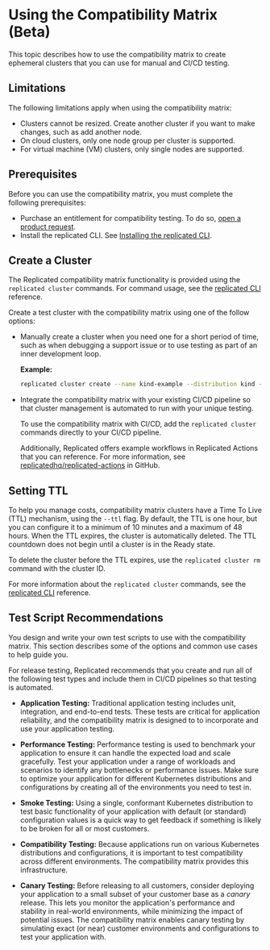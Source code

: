 # Using the Compatibility Matrix (Beta)

This topic describes how to use the compatibility matrix to create ephemeral clusters that you can use for manual and CI/CD testing.

## Limitations

The following limitations apply when using the compatibility matrix:

- Clusters cannot be resized. Create another cluster if you want to make changes, such as add another node.
- On cloud clusters, only one node group per cluster is supported.
- For virtual machine (VM) clusters, only single nodes are supported.

## Prerequisites

Before you can use the compatibility matrix, you must complete the following prerequisites:

- Purchase an entitlement for compatibility testing. To do so, [open a product request](https://vendor.replicated.com/support?requestType=feature&productArea=vendor).
- Install the replicated CLI. See [Installing the replicated CLI](/reference/replicated-cli-installing).

## Create a Cluster

The Replicated compatibility matrix functionality is provided using the `replicated cluster` commands. For command usage, see the [replicated CLI](/reference/replicated-cli-cluster-create) reference.

Create a test cluster with the compatibility matrix using one of the follow options:

- Manually create a cluster when you need one for a short period of time, such as when debugging a support issue or to use testing as part of an inner development loop.

    **Example:**

    ```bash
    replicated cluster create --name kind-example --distribution kind --version 1.26.2 --node-count 3 --instance-type r1.large
    ```

- Integrate the compatibility matrix with your existing CI/CD pipeline so that cluster management is automated to run with your unique testing.

    To use the compatibility matrix with CI/CD, add the `replicated cluster` commands directly to your CI/CD pipeline. 
    
    Additionally, Replicated offers example workflows in Replicated Actions that you can reference. For more information, see [replicatedhq/replicated-actions](https://github.com/replicatedhq/replicated-actions#examples) in GitHub.  

## Setting TTL

To help you manage costs, compatibility matrix clusters have a Time To Live (TTL) mechanism, using the `--ttl` flag. By default, the TTL is one hour, but you can configure it to a minimum of 10 minutes and a maximum of 48 hours. When the TTL expires, the cluster is automatically deleted. The TTL countdown does not begin until a cluster is in the Ready state.

To delete the cluster before the TTL expires, use the `replicated cluster rm` command with the cluster ID. 

For more information about the `replicated cluster` commands, see the [replicated CLI](replicated-cli-customer-create) reference.

## Test Script Recommendations

You design and write your own test scripts to use with the compatibility matrix. This section describes some of the options and common use cases to help guide you.

For release testing, Replicated recommends that you create and run all of the following test types and include them in CI/CD pipelines so that testing is automated.

- **Application Testing:** Traditional application testing includes unit, integration, and end-to-end tests. These tests are critical for application reliability, and the compatibility matrix is designed to to incorporate and use your application testing.

- **Performance Testing:** Performance testing is used to benchmark your application to ensure it can handle the expected load and scale gracefully. Test your application under a range of workloads and scenarios to identify any bottlenecks or performance issues. Make sure to optimize your application for different Kubernetes distributions and configurations by creating all of the environments you need to test in.

- **Smoke Testing:** Using a single, conformant Kubernetes distribution to test basic functionality of your application with default (or standard) configuration values is a quick way to get feedback if something is likely to be broken for all or most customers. <!--The compatibility matrix expands basic smoke testing by adding process violation testing to smoke tests for quick feedback. For more information, see [Process Violation Testing](testing-process-violation).-->

- **Compatibility Testing:** Because applications run on various Kubernetes distributions and configurations, it is important to test compatibility across different environments. The compatibility matrix provides this infrastructure.

- **Canary Testing:** Before releasing to all customers, consider deploying your application to a small subset of your customer base as a _canary_ release. This lets you monitor the application's performance and stability in real-world environments, while minimizing the impact of potential issues. The compatibility matrix enables canary testing by simulating exact (or near) customer environments and configurations to test your application with.